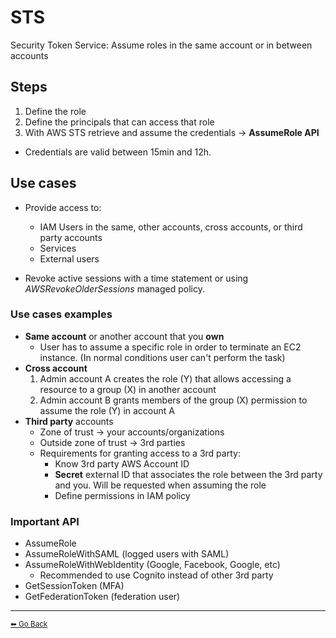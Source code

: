 # STS

Security Token Service: Assume roles in the same account or in between accounts

## Steps
1. Define the role
2. Define the principals that can access that role
3. With AWS STS retrieve and assume the credentials  -> **AssumeRole API**
  * Credentials are valid between 15min and 12h. 

## Use cases
* Provide access to:
  * IAM Users in the same, other accounts, cross accounts, or third party accounts
  * Services
  * External users

* Revoke active sessions with a time statement or using *AWSRevokeOlderSessions* managed policy.

### Use cases examples
* **Same account** or another account that you **own**
  * User has to assume a specific role in order to terminate an EC2 instance. (In normal conditions user can't perform the task)
* **Cross account**
  1. Admin account A creates the role (Y) that allows accessing a resource to a group (X) in another account
  2. Admin account B grants members of the group (X) permission to assume the role (Y) in account A
* **Third party** accounts
  * Zone of trust -> your accounts/organizations
  * Outside zone of trust -> 3rd parties
  * Requirements for granting access to a 3rd party:
    * Know 3rd party AWS Account ID
    * **Secret** external ID that associates the role between the 3rd party and you. Will be requested when assuming the role
    * Define permissions in IAM policy

### Important API
* AssumeRole
* AssumeRoleWithSAML (logged users with SAML)
* AssumeRoleWithWebIdentity (Google, Facebook, Google, etc)
  * Recommended to use Cognito instead of other 3rd party
* GetSessionToken (MFA)
* GetFederationToken (federation user)

---

[<small>⬅ Go Back</small>](./index.md)